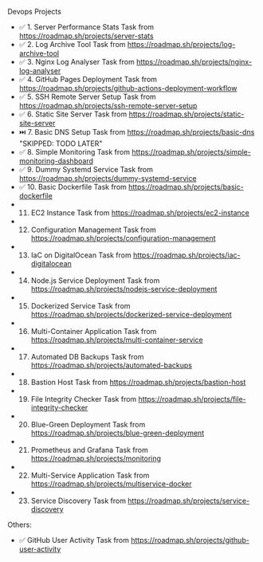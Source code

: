 Devops Projects
- ✅ 1. Server Performance Stats Task from https://roadmap.sh/projects/server-stats
- ✅ 2. Log Archive Tool Task from https://roadmap.sh/projects/log-archive-tool
- ✅ 3. Nginx Log Analyser Task from https://roadmap.sh/projects/nginx-log-analyser
- ✅ 4. GitHub Pages Deployment Task from https://roadmap.sh/projects/github-actions-deployment-workflow
- ✅ 5. SSH Remote Server Setup Task from https://roadmap.sh/projects/ssh-remote-server-setup
- ✅ 6. Static Site Server Task from https://roadmap.sh/projects/static-site-server
- ⏭️ 7. Basic DNS Setup Task from https://roadmap.sh/projects/basic-dns  "SKIPPED: TODO LATER"
- ✅ 8. Simple Monitoring Task from https://roadmap.sh/projects/simple-monitoring-dashboard
- ✅ 9. Dummy Systemd Service Task from https://roadmap.sh/projects/dummy-systemd-service
- ✅ 10. Basic Dockerfile Task from https://roadmap.sh/projects/basic-dockerfile
- 11. EC2 Instance Task from https://roadmap.sh/projects/ec2-instance
- 12. Configuration Management Task from https://roadmap.sh/projects/configuration-management
- 13. IaC on DigitalOcean Task from https://roadmap.sh/projects/iac-digitalocean
- 14. Node.js Service Deployment Task from https://roadmap.sh/projects/nodejs-service-deployment
- 15. Dockerized Service Task from https://roadmap.sh/projects/dockerized-service-deployment
- 16. Multi-Container Application Task from https://roadmap.sh/projects/multi-container-service
- 17. Automated DB Backups Task from https://roadmap.sh/projects/automated-backups
- 18. Bastion Host Task from https://roadmap.sh/projects/bastion-host
- 19. File Integrity Checker Task from https://roadmap.sh/projects/file-integrity-checker
- 20. Blue-Green Deployment Task from https://roadmap.sh/projects/blue-green-deployment
- 21. Prometheus and Grafana Task from https://roadmap.sh/projects/monitoring
- 22. Multi-Service Application Task from https://roadmap.sh/projects/multiservice-docker
- 23. Service Discovery Task from https://roadmap.sh/projects/service-discovery

Others:
- ✅ GitHub User Activity Task from https://roadmap.sh/projects/github-user-activity